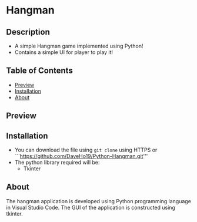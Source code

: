# Hangman
## Description
* A simple Hangman game implemented using Python!
* Contains a simple UI for player to play it!
## Table of Contents
* [Preview](#Preview)
* [Installation](#Installation)
* [About](#About)
## Preview
## Installation
* You can download the file using ```git clone``` using HTTPS or ```https://github.com/DaveHo19/Python-Hangman.git'''
* The python library required will be:
  * Tkinter
## About 
The hangman application is developed using Python programming language in Visual Studio Code. The GUI of the application is constructed using tkinter. 
